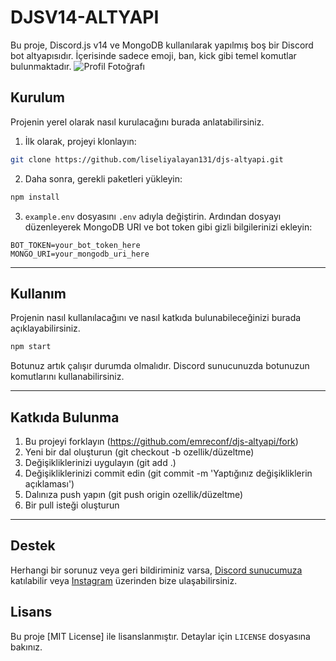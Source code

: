 # DJSV14-ALTYAPI

Bu proje, Discord.js v14 ve MongoDB kullanılarak yapılmış boş bir Discord bot altyapısıdır. İçerisinde sadece emoji, ban, kick gibi temel komutlar bulunmaktadır.
![Profil Fotoğrafı]([https://example.com/profil-fotografi.jpg](https://i.imgur.com/U1screO.jpeg))

## Kurulum

Projenin yerel olarak nasıl kurulacağını burada anlatabilirsiniz.

1. İlk olarak, projeyi klonlayın:

```bash
git clone https://github.com/liseliyalayan131/djs-altyapi.git
```

2. Daha sonra, gerekli paketleri yükleyin:

```bash
npm install
```

3. `example.env` dosyasını `.env` adıyla değiştirin. Ardından dosyayı düzenleyerek MongoDB URI ve bot token gibi gizli bilgilerinizi ekleyin:

```plaintext
BOT_TOKEN=your_bot_token_here
MONGO_URI=your_mongodb_uri_here
```

---

## Kullanım

Projenin nasıl kullanılacağını ve nasıl katkıda bulunabileceğinizi burada açıklayabilirsiniz.

```bash
npm start
```

Botunuz artık çalışır durumda olmalıdır. Discord sunucunuzda botunuzun komutlarını kullanabilirsiniz.

---

## Katkıda Bulunma

1. Bu projeyi forklayın (https://github.com/emreconf/djs-altyapi/fork)
2. Yeni bir dal oluşturun (git checkout -b ozellik/düzeltme)
3. Değişikliklerinizi uygulayın (git add .)
4. Değişikliklerinizi commit edin (git commit -m 'Yaptığınız değişikliklerin açıklaması')
5. Dalınıza push yapın (git push origin ozellik/düzeltme)
6. Bir pull isteği oluşturun

---

## Destek

Herhangi bir sorunuz veya geri bildiriminiz varsa, [Discord sunucumuza](https://discord.gg/spmAAJQZXH) katılabilir veya [Instagram](https://instagram.com/emreconf) üzerinden bize ulaşabilirsiniz.


## Lisans

Bu proje [MIT License] ile lisanslanmıştır. Detaylar için `LICENSE` dosyasına bakınız.
